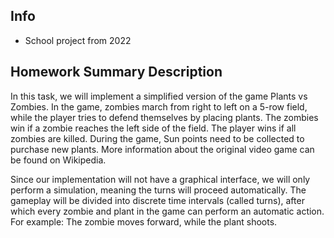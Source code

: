 ## Info
- School project from 2022

## Homework Summary Description

In this task, we will implement a simplified version of the game Plants vs Zombies. In the game, zombies march from right to left on a 5-row field, while the player tries to defend themselves by placing plants. The zombies win if a zombie reaches the left side of the field. The player wins if all zombies are killed. During the game, Sun points need to be collected to purchase new plants. More information about the original video game can be found on Wikipedia.

Since our implementation will not have a graphical interface, we will only perform a simulation, meaning the turns will proceed automatically. The gameplay will be divided into discrete time intervals (called turns), after which every zombie and plant in the game can perform an automatic action. For example: The zombie moves forward, while the plant shoots.